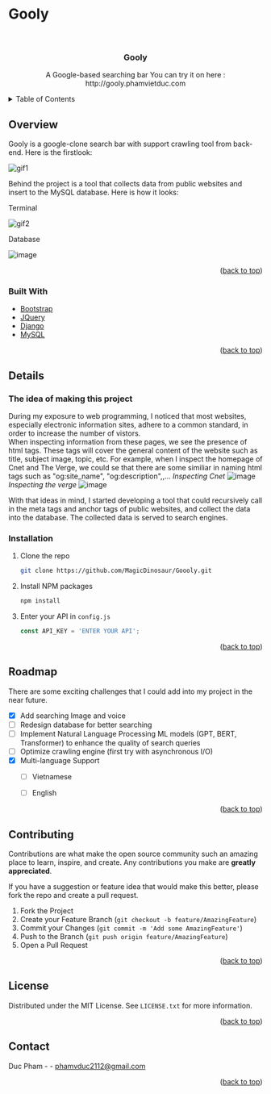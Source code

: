 # Gooly
<div id="top"></div>
<!-- PROJECT LOGO -->
<br />
<div align="center">
  <h3 align="center">Gooly</h3>
  <p align="center">
    A Google-based searching bar
   You can try it on here : http://gooly.phamvietduc.com
  </p>
</div>



<!-- TABLE OF CONTENTS -->
<details>
  <summary>Table of Contents</summary>
  <ol>
    <li>
      <a href="#about-the-project">About The Project</a>
      <ul>
        <li><a href="#built-with">Built With</a></li>
      </ul>
    </li>
    <li>
      <a href="#getting-started">Getting Started</a>
      <ul>
        <li><a href="#prerequisites">Prerequisites</a></li>
        <li><a href="#installation">Installation</a></li>
      </ul>
    </li>
    <li><a href="#usage">Usage</a></li>
    <li><a href="#roadmap">Roadmap</a></li>
    <li><a href="#contributing">Contributing</a></li>
    <li><a href="#license">License</a></li>
    <li><a href="#contact">Contact</a></li>
    <li><a href="#acknowledgments">Acknowledgments</a></li>
  </ol>
</details>



<!-- ABOUT THE PROJECT -->
## Overview
Gooly is a google-clone search bar with support crawling tool from back-end.  Here is the firstlook:

![gif1](https://user-images.githubusercontent.com/94766118/176983549-dde0d2e9-3f8a-4ba7-9e13-703558f1bcf2.gif)

  
Behind the project is a tool that collects data from public websites and insert to the MySQL database. Here is how it looks:
<p>Terminal</p>
 
![gif2](https://user-images.githubusercontent.com/94766118/176984743-281e9382-dd94-48c3-8a0c-af7fcf12f67f.gif)
<p>Database</p>

![image](https://user-images.githubusercontent.com/94766118/176984831-69761b9a-e69f-47e9-aeff-4b32df683fce.png)

<p align="right">(<a href="#top">back to top</a>)</p>



### Built With

* [Bootstrap](https://getbootstrap.com)
* [JQuery](https://jquery.com)
* [Django](https://jquery.com)
* [MySQL](https://www.mysql.com/)

<p align="right">(<a href="#top">back to top</a>)</p>



<!-- GETTING STARTED -->
## Details
### The idea of making this project
  
During my exposure to web programming, I noticed that most websites, especially electronic information sites, adhere to a common standard, in order to increase the number of vistors.  
When inspecting information from these pages, we see the presence of html <meta> tags. These tags will cover the general content of the website such as title, subject image, topic, etc. For example, when I inspect the homepage of Cnet and The Verge, we could se that there are some similiar in naming html tags such as "og:site_name", "og:description",,...
*Inspecting Cnet*
![image](https://user-images.githubusercontent.com/94766118/176985569-f4a83361-2027-4f8e-a1b4-5631a7fee139.png)
*Inspecting the verge*
![image](https://user-images.githubusercontent.com/94766118/176985604-7125a04a-5594-49f4-a403-c70b87fbba0b.png)

With that ideas in mind, I started developing a tool that could recursively call in the meta tags and anchor tags of public websites, and collect the data into the database. The collected data is served to search engines.



### Installation

1. Clone the repo
   ```sh
   git clone https://github.com/MagicDinosaur/Goooly.git
   ```
2. Install NPM packages
   ```sh
   npm install
   ```
4. Enter your API in `config.js`
   ```js
   const API_KEY = 'ENTER YOUR API';
   ```

<p align="right">(<a href="#top">back to top</a>)</p>






<!-- ROADMAP -->
## Roadmap
There are some exciting challenges that I could add into my project in the near future.  

- [x] Add searching Image and voice
- [ ] Redesign database for better searching 
- [ ] Implement Natural Language Processing ML models (GPT, BERT, Transformer) to enhance the quality of search queries
- [ ] Optimize crawling engine (first try with asynchronous I/O)
- [x] Multi-language Support
    - [ ] Vietnamese
    - [ ] English


<p align="right">(<a href="#top">back to top</a>)</p>



<!-- CONTRIBUTING -->
## Contributing

Contributions are what make the open source community such an amazing place to learn, inspire, and create. Any contributions you make are **greatly appreciated**.

If you have a suggestion or feature idea that would make this better, please fork the repo and create a pull request.

1. Fork the Project
2. Create your Feature Branch (`git checkout -b feature/AmazingFeature`)
3. Commit your Changes (`git commit -m 'Add some AmazingFeature'`)
4. Push to the Branch (`git push origin feature/AmazingFeature`)
5. Open a Pull Request

<p align="right">(<a href="#top">back to top</a>)</p>



<!-- LICENSE -->
## License

Distributed under the MIT License. See `LICENSE.txt` for more information.

<p align="right">(<a href="#top">back to top</a>)</p>



<!-- CONTACT -->
## Contact

Duc Pham -  - phamvduc2112@gmail.com


<p align="right">(<a href="#top">back to top</a>)</p>




